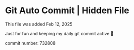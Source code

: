 # Git Auto Commit | Hidden File

This file was added Feb 12, 2025

Just for fun and keeping my daily git commit active 🤪

commit number: 732808

